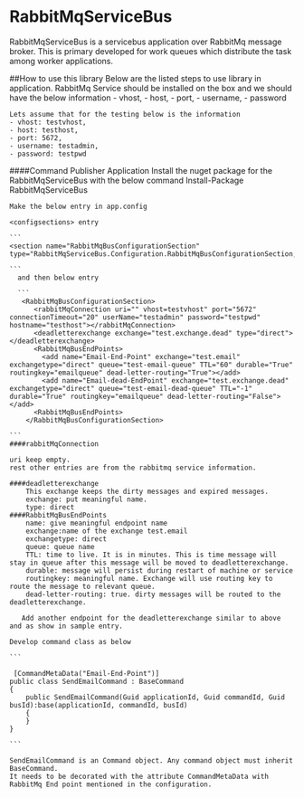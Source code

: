 # RabbitMqServiceBus

RabbitMqServiceBus is a servicebus application over RabbitMq message broker.
This is primary developed for work queues which distribute the task among worker applications.

##How to use this library
  Below are the listed steps to use library in application. RabbitMq Service should be installed on the box and 
  we should have the below information
	- vhost, 
	- host,
	- port,
	- username,
	- password
	
	Lets assume that for the testing below is the information
	- vhost: testvhost,
	- host: testhost,
	- port: 5672,
	- username: testadmin,
	- password: testpwd

####Command Publisher Application
	Install the nuget package for the RabbitMqServiceBus with the below command
	Install-Package RabbitMqServiceBus
	
	Make the below entry in app.config
	
	<configsections> entry
	
	```
	<section name="RabbitMqBusConfigurationSection" type="RabbitMqServiceBus.Configuration.RabbitMqBusConfigurationSection,RabbitMqServiceBus"/>
	
	```
      and then below entry 
      
	  ```
       <RabbitMqBusConfigurationSection>
          <rabbitMqConnection uri="" vhost=testvhost" port="5672" connectionTimeout="20" userName="testadmin" password="testpwd" hostname="testhost"></rabbitMqConnection>
          <deadletterexchange exchange="test.exchange.dead" type="direct"></deadletterexchange>
          <RabbitMqBusEndPoints>
            <add name="Email-End-Point" exchange="test.email" exchangetype="direct" queue="test-email-queue" TTL="60" durable="True" routingkey="emailqueue" dead-letter-routing="True"></add>
            <add name="Email-dead-EndPoint" exchange="test.exchange.dead" exchangetype="direct" queue="test-email-dead-queue" TTL="-1" durable="True" routingkey="emailqueue" dead-letter-routing="False"></add>
          <RabbitMqBusEndPoints>
        </RabbitMqBusConfigurationSection>
	
	```
	####rabbitMqConnection
	
	uri keep empty.
	rest other entries are from the rabbitmq service information.
	
	####deadletterexchange
		This exchange keeps the dirty messages and expired messages.
		exchange: put meaningful name.
		type: direct
	####RabbitMqBusEndPoints
		name: give meaningful endpoint name
		exchange:name of the exchange test.email
		exchangetype: direct
		queue: queue name
		TTL: time to live. It is in minutes. This is time message will stay in queue after this message will be moved to deadletterexchange.
		durable: message will persist during restart of machine or service
		routingkey: meaningful name. Exchange will use routing key to route the message to relevant queue.
		dead-letter-routing: true. dirty messages will be routed to the deadletterexchange.
       
	   Add another endpoint for the deadletterexchange similar to above and as show in sample entry.
	   
	Develop command class as below
	
	```
	
	 [CommandMetaData("Email-End-Point")] 
    public class SendEmailCommand : BaseCommand
    {
        public SendEmailCommand(Guid applicationId, Guid commandId, Guid busId):base(applicationId, commandId, busId)
        {
        }   
    }
	
	```
	
	SendEmailCommand is an Command object. Any command object must inherit BaseCommand.
	It needs to be decorated with the attribute CommandMetaData with RabbitMq End point mentioned in the configuration.
	
	
	
	
